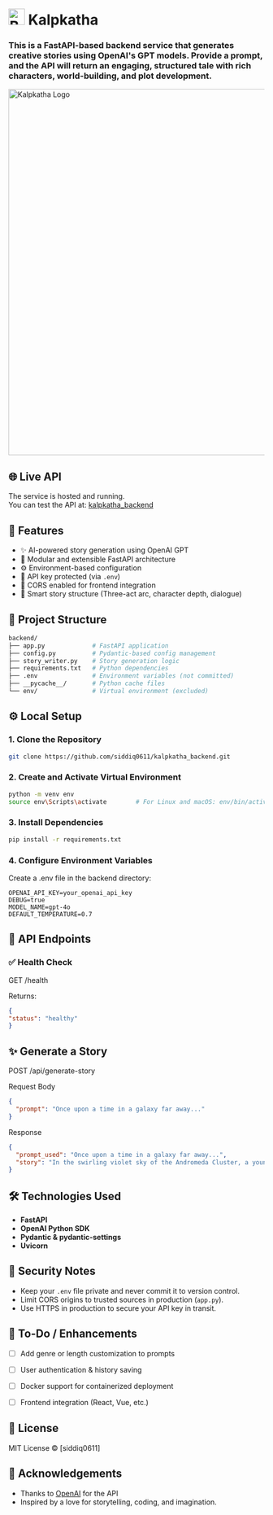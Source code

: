 # <img src="https://github.com/siddiq0611/git_repo/blob/main/logo.png" alt="Book Icon" width="32"/> Kalpkatha
<h3> This is a FastAPI-based backend service that generates creative stories using OpenAI's GPT models. Provide a prompt, and the API will return an engaging, structured tale with rich characters, world-building, and plot development. </h3>


<img src="https://github.com/siddiq0611/git_repo/blob/main/kalpkatha.png"
     alt="Kalpkatha Logo"
     width="720"
     align="center"
     />


## 🌐 Live API

The service is hosted and running.  
You can test the API at: [kalpkatha_backend](https://kalpkatha-backend.onrender.com)


## 🧠 Features

- ✨ AI-powered story generation using OpenAI GPT
- 🧩 Modular and extensible FastAPI architecture
- ⚙️ Environment-based configuration
- 🔐 API key protected (via `.env`)
- 🔄 CORS enabled for frontend integration
- 📖 Smart story structure (Three-act arc, character depth, dialogue)


## 📂 Project Structure

```bash
backend/
├── app.py             # FastAPI application
├── config.py          # Pydantic-based config management
├── story_writer.py    # Story generation logic
├── requirements.txt   # Python dependencies
├── .env               # Environment variables (not committed)
├── __pycache__/       # Python cache files
└── env/               # Virtual environment (excluded)
```


## ⚙️ Local Setup

### 1. Clone the Repository

```bash
git clone https://github.com/siddiq0611/kalpkatha_backend.git
```
### 2. Create and Activate Virtual Environment

```bash
python -m venv env
source env\Scripts\activate        # For Linux and macOS: env/bin/activate
```

### 3. Install Dependencies
```bash
pip install -r requirements.txt
```

### 4. Configure Environment Variables
Create a .env file in the backend directory:

```env
OPENAI_API_KEY=your_openai_api_key
DEBUG=true
MODEL_NAME=gpt-4o
DEFAULT_TEMPERATURE=0.7
```

## 🧪 API Endpoints
### ✅ Health Check
GET /health

Returns:
```json
{
"status": "healthy"
}
```

## ✨ Generate a Story
POST /api/generate-story

Request Body
```json
{
  "prompt": "Once upon a time in a galaxy far away..."
}
```

Response
```json
{
  "prompt_used": "Once upon a time in a galaxy far away...",
  "story": "In the swirling violet sky of the Andromeda Cluster, a young star-sailor named Lyra..."
}
```

## 🛠 Technologies Used

- **FastAPI**  
- **OpenAI Python SDK**  
- **Pydantic & pydantic-settings**  
- **Uvicorn**  


## 🔐 Security Notes

- Keep your `.env` file private and never commit it to version control.
- Limit CORS origins to trusted sources in production (`app.py`).
- Use HTTPS in production to secure your API key in transit.


## 📌 To-Do / Enhancements

- [ ] Add genre or length customization to prompts  
- [ ] User authentication & history saving  
- [ ] Docker support for containerized deployment  
- [ ] Frontend integration (React, Vue, etc.)


## 📜 License

MIT License © [siddiq0611]


## 🙌 Acknowledgements

- Thanks to [OpenAI](https://openai.com/) for the API  
- Inspired by a love for storytelling, coding, and imagination.
